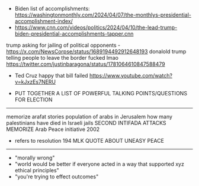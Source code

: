 - Biden list of accomplishments: https://washingtonmonthly.com/2024/04/07/the-monthlys-presidential-accomplishment-index/
- https://www.cnn.com/videos/politics/2024/04/10/the-lead-trump-biden-presidential-accomplishments-tapper.cnn


trump asking for jailing of political opponents - https://x.com/NewsCorpse/status/1689194492912648193
donalold trump telling people to leave the border fucked lmao https://twitter.com/justinbaragona/status/1781064610847588479
  - Ted Cruz happy that bill failed https://www.youtube.com/watch?v=kJxzEs7NERU


- PUT TOGETHER A LIST OF POWERFUL TALKING POINTS/QUESTIONS FOR ELECTION
__________
memorize arafat stories
population of arabs in Jerusalem
how many palestinians have died in Israeli jails
SECOND INTIFADA ATTACKS MEMORIZE
Arab Peace initiative 2002
  - refers to resolution 194
MLK QUOTE ABOUT UNEASY PEACE
__________________________
- "morally wrong"
- "world would be better if everyone acted in a way that supported xyz ethical principles"
- "you're trying to effect outcomes"
#